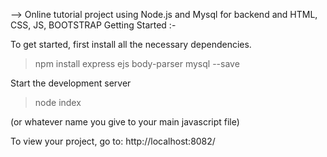 --> Online tutorial project using Node.js and Mysql for backend and HTML, CSS, JS, BOOTSTRAP
Getting Started :-

To get started, first install all the necessary dependencies.
>npm install express ejs body-parser mysql --save

Start the development server

>node index

(or whatever name you give to your main javascript file)

To view your project, go to: http://localhost:8082/
